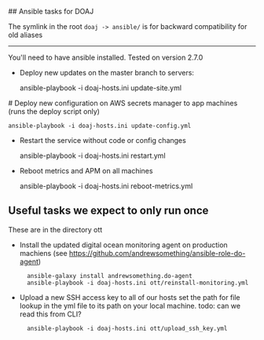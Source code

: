## Ansible tasks for DOAJ

The symlink in the root `doaj -> ansible/` is for backward compatibility for old aliases

---

You'll need to have ansible installed. Tested on version 2.7.0

* Deploy new updates on the master branch to servers:

	ansible-playbook -i doaj-hosts.ini update-site.yml

# Deploy new configuration on AWS secrets manager to app machines (runs the deploy script only)

	ansible-playbook -i doaj-hosts.ini update-config.yml

* Restart the service without code or config changes

	ansible-playbook -i doaj-hosts.ini restart.yml

* Reboot metrics and APM on all machines

	ansible-playbook -i doaj-hosts.ini reboot-metrics.yml


## Useful tasks we expect to only run once

These are in the directory ott

* Install the updated digital ocean monitoring agent on production machiens
  (see https://github.com/andrewsomething/ansible-role-do-agent)

        ansible-galaxy install andrewsomething.do-agent
        ansible-playbook -i doaj-hosts.ini ott/reinstall-monitoring.yml

* Upload a new SSH access key to all of our hosts
  set the path for file lookup in the yml file to its path on your local machine.
  todo: can we read this from CLI?

        ansible-playbook -i doaj-hosts.ini ott/upload_ssh_key.yml
